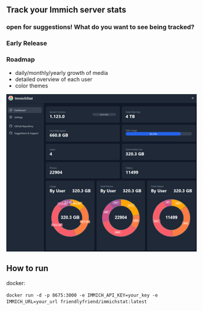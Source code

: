
## Track your Immich server stats 
### open for suggestions! What do you want to see being tracked?
### Early Release
### Roadmap
- daily/monthly/yearly growth of media
- detailed overview of each user
- color themes


![preview.png](preview.png)

## How to run
docker:

`docker run -d -p 8675:3000 -e IMMICH_API_KEY=your_key -e IMMICH_URL=your_url friendlyfriend/immichstat:latest`

